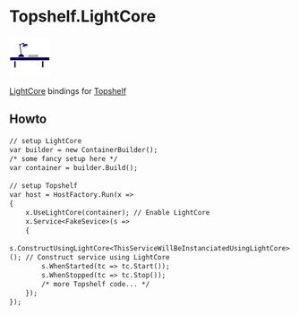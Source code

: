 Topshelf.LightCore
================

![Logo](res/Logo-72.png)

[LightCore](https://github.com/JuergenGutsch/LightCore) bindings for [Topshelf](http://topshelf-project.com/)

Howto
-----
    
    // setup LightCore
    var builder = new ContainerBuilder();
    /* some fancy setup here */
    var container = builder.Build();

	// setup Topshelf
    var host = HostFactory.Run(x =>
    {
        x.UseLightCore(container); // Enable LightCore
        x.Service<FakeSevice>(s =>
        {
            s.ConstructUsingLightCore<ThisServiceWillBeInstanciatedUsingLightCore>(); // Construct service using LightCore
            s.WhenStarted(tc => tc.Start());
            s.WhenStopped(tc => tc.Stop());
            /* more Topshelf code... */
        });
    });
